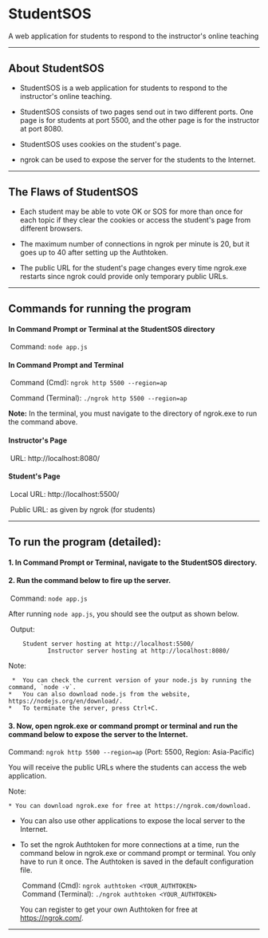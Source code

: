 # StudentSOS

A web application for students to respond to the instructor's online teaching

-----------------------------------------------------------------------------------------------

## About StudentSOS

*   StudentSOS is a web application for students to respond to the instructor's online teaching.

*   StudentSOS consists of two pages send out in two different ports. One page is for students at port 5500, and the other page is for the instructor at port 8080.

*   StudentSOS uses cookies on the student's page.

*   ngrok can be used to expose the server for the students to the Internet.

-----------------------------------------------------------------------------------------------

## The Flaws of StudentSOS

*   Each student may be able to vote OK or SOS for more than once for each topic if they clear the cookies or access the student's page from different browsers.

*   The maximum number of connections in ngrok per minute is 20, but it goes up to 40 after setting up the Authtoken.

*   The public URL for the student's page changes every time ngrok.exe restarts since ngrok could provide only temporary public URLs.

-----------------------------------------------------------------------------------------------

## Commands for running the program

#### In Command Prompt or Terminal at the StudentSOS directory

​​	   Command:    `node app.js`

#### In Command Prompt and Terminal

​​	   Command (Cmd):			`ngrok http 5500 --region=ap`

​​	   Command (Terminal):	`./ngrok http 5500 --region=ap`

**Note:**   In the terminal, you must navigate to the directory of ngrok.exe to run the command above.



#### Instructor's Page

​​	   URL:     http://localhost:8080/

#### Student's Page

​​	   Local URL:	   http://localhost:5500/

​​	   Public URL:	   as given by ngrok (for students)

-----------------------------------------------------------------------------------------------

## To run the program (detailed):

#### 1. In Command Prompt or Terminal, navigate to the StudentSOS directory.

#### 2. Run the command below to fire up the server.

   ​​	Command:    `node app.js`

   After running `node app.js`, you should see the output as shown below.

   ​​	Output:

       	Student server hosting at http://localhost:5500/
               Instructor server hosting at http://localhost:8080/

   Note:

     *	You can check the current version of your node.js by running the command, `node -v`.
    *	You can also download node.js from the website, https://nodejs.org/en/download/.
    *	To terminate the server, press Ctrl+C.

#### 3. Now, open ngrok.exe or command prompt or terminal and run the command below to expose the server to the Internet.

   Command:	`ngrok http 5500 --region=ap`	(Port: 5500, Region: Asia-Pacific)

   You will receive the public URLs where the students can access the web application.

   Note:

    * You can download ngrok.exe for free at https://ngrok.com/download.

   * You can also use other applications to expose the local server to the Internet.

   * To set the ngrok Authtoken for more connections at a time, run the command below in ngrok.exe or command prompt or terminal. You only have to run it once. The Authtoken is saved in the default configuration file.

     ​​	Command (Cmd):			`ngrok authtoken <YOUR_AUTHTOKEN>`<br>
     ​​	Command (Terminal):	`./ngrok authtoken <YOUR_AUTHTOKEN>`

     You can register to get your own Authtoken for free at https://ngrok.com/.

-----------------------------------------------------------------------------------------------
